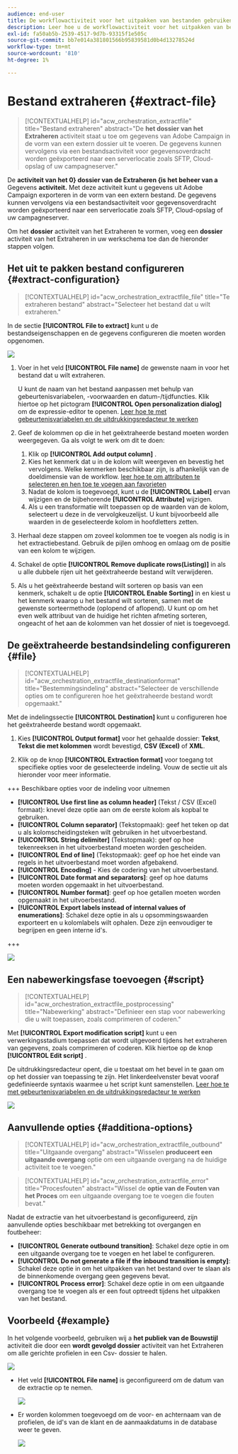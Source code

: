 ```yaml
---
audience: end-user
title: De workflowactiviteit voor het uitpakken van bestanden gebruiken
description: Leer hoe u de workflowactiviteit voor het uitpakken van bestanden kunt gebruiken
exl-id: fa50ab5b-2539-4517-9d7b-93315f1e505c
source-git-commit: bb7e014a381801566b95839581d0b4d13278524d
workflow-type: tm+mt
source-wordcount: '810'
ht-degree: 1%

---
```


# Bestand extraheren {#extract-file}

>[!CONTEXTUALHELP]
>id="acw_orchestration_extractfile"
>title="Bestand extraheren"
>abstract="De **het dossier van het Extraheren** activiteit staat u toe om gegevens van Adobe Campaign in de vorm van een extern dossier uit te voeren. De gegevens kunnen vervolgens via een bestandsactiviteit voor gegevensoverdracht worden geëxporteerd naar een serverlocatie zoals SFTP, Cloud-opslag of uw campagneserver."

De **activiteit van het 0} dossier van de Extraheren {is het beheer van a** Gegevens **activiteit.** Met deze activiteit kunt u gegevens uit Adobe Campaign exporteren in de vorm van een extern bestand. De gegevens kunnen vervolgens via een bestandsactiviteit voor gegevensoverdracht worden geëxporteerd naar een serverlocatie zoals SFTP, Cloud-opslag of uw campagneserver.

Om het **dossier** activiteit van het Extraheren te vormen, voeg een **dossier** activiteit van het Extraheren in uw werkschema toe dan de hieronder stappen volgen.

## Het uit te pakken bestand configureren {#extract-configuration}

>[!CONTEXTUALHELP]
>id="acw_orchestration_extractfile_file"
>title="Te extraheren bestand"
>abstract="Selecteer het bestand dat u wilt extraheren."

In de sectie **[!UICONTROL File to extract]** kunt u de bestandseigenschappen en de gegevens configureren die moeten worden opgenomen.

![](../assets/extract-file-file.png)

1. Voer in het veld **[!UICONTROL File name]** de gewenste naam in voor het bestand dat u wilt extraheren.

   U kunt de naam van het bestand aanpassen met behulp van gebeurtenisvariabelen, -voorwaarden en datum-/tijdfuncties. Klik hiertoe op het pictogram **[!UICONTROL Open personalization dialog]** om de expressie-editor te openen. [ Leer hoe te met gebeurtenisvariabelen en de uitdrukkingsredacteur te werken ](../event-variables.md)

1. Geef de kolommen op die in het geëxtraheerde bestand moeten worden weergegeven. Ga als volgt te werk om dit te doen:

   1. Klik op **[!UICONTROL Add output column]** .
   1. Kies het kenmerk dat u in de kolom wilt weergeven en bevestig het vervolgens. Welke kenmerken beschikbaar zijn, is afhankelijk van de doeldimensie van de workflow. [ leer hoe te om attributen te selecteren en hen toe te voegen aan favorieten ](../../get-started/attributes.md)
   1. Nadat de kolom is toegevoegd, kunt u de **[!UICONTROL Label]** ervan wijzigen en de bijbehorende **[!UICONTROL Attribute]** wijzigen.
   1. Als u een transformatie wilt toepassen op de waarden van de kolom, selecteert u deze in de vervolgkeuzelijst. U kunt bijvoorbeeld alle waarden in de geselecteerde kolom in hoofdletters zetten.

1. Herhaal deze stappen om zoveel kolommen toe te voegen als nodig is in het extractiebestand. Gebruik de pijlen omhoog en omlaag om de positie van een kolom te wijzigen.

1. Schakel de optie **[!UICONTROL Remove duplicate rows(Listing)]** in als u alle dubbele rijen uit het geëxtraheerde bestand wilt verwijderen.

1. Als u het geëxtraheerde bestand wilt sorteren op basis van een kenmerk, schakelt u de optie **[!UICONTROL Enable Sorting]** in en kiest u het kenmerk waarop u het bestand wilt sorteren, samen met de gewenste sorteermethode (oplopend of aflopend). U kunt op om het even welk attribuut van de huidige het richten afmeting sorteren, ongeacht of het aan de kolommen van het dossier of niet is toegevoegd.

## De geëxtraheerde bestandsindeling configureren {#file}

>[!CONTEXTUALHELP]
>id="acw_orchestration_extractfile_destinationformat"
>title="Bestemmingsindeling"
>abstract="Selecteer de verschillende opties om te configureren hoe het geëxtraheerde bestand wordt opgemaakt."

Met de indelingssectie **[!UICONTROL Destination]** kunt u configureren hoe het geëxtraheerde bestand wordt opgemaakt.

1. Kies **[!UICONTROL Output format]** voor het gehaalde dossier: **Tekst**, **Tekst die met kolommen** wordt bevestigd, **CSV (Excel)** of **XML**.

1. Klik op de knop **[!UICONTROL Extraction format]** voor toegang tot specifieke opties voor de geselecteerde indeling. Vouw de sectie uit als hieronder voor meer informatie.

+++ Beschikbare opties voor de indeling voor uitnemen

   * **[!UICONTROL Use first line as column header]** (Tekst / CSV (Excel) formaat): knevel deze optie aan om de eerste kolom als kopbal te gebruiken.
   * **[!UICONTROL Column separator]** (Tekstopmaak): geef het teken op dat u als kolomscheidingsteken wilt gebruiken in het uitvoerbestand.
   * **[!UICONTROL String delimiter]** (Tekstopmaak): geef op hoe tekenreeksen in het uitvoerbestand moeten worden gescheiden.
   * **[!UICONTROL End of line]** (Tekstopmaak): geef op hoe het einde van regels in het uitvoerbestand moet worden afgebakend.
   * **[!UICONTROL Encoding]** - Kies de codering van het uitvoerbestand.
   * **[!UICONTROL Date format and separators]**: geef op hoe datums moeten worden opgemaakt in het uitvoerbestand.
   * **[!UICONTROL Number format]**: geef op hoe getallen moeten worden opgemaakt in het uitvoerbestand.
   * **[!UICONTROL Export labels instead of internal values of enumerations]**: Schakel deze optie in als u opsommingswaarden exporteert en u kolomlabels wilt ophalen. Deze zijn eenvoudiger te begrijpen en geen interne id&#39;s.

+++

   ![](../assets/extract-file-format.png)

## Een nabewerkingsfase toevoegen {#script}

>[!CONTEXTUALHELP]
>id="acw_orchestration_extractfile_postprocessing"
>title="Nabewerking"
>abstract="Definieer een stap voor nabewerking die u wilt toepassen, zoals comprimeren of coderen."

Met **[!UICONTROL Export modification script]** kunt u een verwerkingsstadium toepassen dat wordt uitgevoerd tijdens het extraheren van gegevens, zoals comprimeren of coderen. Klik hiertoe op de knop **[!UICONTROL Edit script]** .

De uitdrukkingsredacteur opent, die u toestaat om het bevel in te gaan om op het dossier van toepassing te zijn. Het linkerdeelvenster bevat vooraf gedefinieerde syntaxis waarmee u het script kunt samenstellen. [ Leer hoe te met gebeurtenisvariabelen en de uitdrukkingsredacteur te werken ](../event-variables.md)

![](../assets/extract-file-script.png)

## Aanvullende opties {#additiona-options}

>[!CONTEXTUALHELP]
>id="acw_orchestration_extractfile_outbound"
>title="Uitgaande overgang"
>abstract="Wisselen **produceert een uitgaande overgang** optie om een uitgaande overgang na de huidige activiteit toe te voegen."

>[!CONTEXTUALHELP]
>id="acw_orchestration_extractfile_error"
>title="Procesfouten"
>abstract="Wissel de **optie van de Fouten van het Proces** om een uitgaande overgang toe te voegen die fouten bevat."

Nadat de extractie van het uitvoerbestand is geconfigureerd, zijn aanvullende opties beschikbaar met betrekking tot overgangen en foutbeheer:

* **[!UICONTROL Generate outbound transition]**: Schakel deze optie in om een uitgaande overgang toe te voegen en het label te configureren.
* **[!UICONTROL Do not generate a file if the inbound transition is empty]**: Schakel deze optie in om het uitpakken van het bestand over te slaan als de binnenkomende overgang geen gegevens bevat.
* **[!UICONTROL Process error]**: Schakel deze optie in om een uitgaande overgang toe te voegen als er een fout optreedt tijdens het uitpakken van het bestand.

## Voorbeeld {#example}

In het volgende voorbeeld, gebruiken wij a **het publiek van de Bouwstijl** activiteit die door een **wordt gevolgd dossier** activiteit van het Extraheren om alle gerichte profielen in een Csv- dossier te halen.

![](../assets/extract-file-example.png)

* Het veld **[!UICONTROL File name]** is geconfigureerd om de datum van de extractie op te nemen.

  ![](../assets/extract-file-example-name.png)

* Er worden kolommen toegevoegd om de voor- en achternaam van de profielen, de id&#39;s van de klant en de aanmaakdatums in de database weer te geven.

  ![](../assets/extract-file-example-columns.png)

